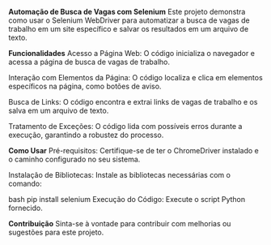**Automação de Busca de Vagas com Selenium**
Este projeto demonstra como usar o Selenium WebDriver para automatizar a busca de vagas de trabalho em um site específico e salvar os resultados em um arquivo de texto.

**Funcionalidades**
Acesso a Página Web: O código inicializa o navegador e acessa a página de busca de vagas de trabalho.

Interação com Elementos da Página: O código localiza e clica em elementos específicos na página, como botões de aviso.

Busca de Links: O código encontra e extrai links de vagas de trabalho e os salva em um arquivo de texto.

Tratamento de Exceções: O código lida com possíveis erros durante a execução, garantindo a robustez do processo.

**Como Usar**
Pré-requisitos: Certifique-se de ter o ChromeDriver instalado e o caminho configurado no seu sistema.

Instalação de Bibliotecas: Instale as bibliotecas necessárias com o comando:

bash
pip install selenium
Execução do Código: Execute o script Python fornecido.

**Contribuição**
Sinta-se à vontade para contribuir com melhorias ou sugestões para este projeto.
